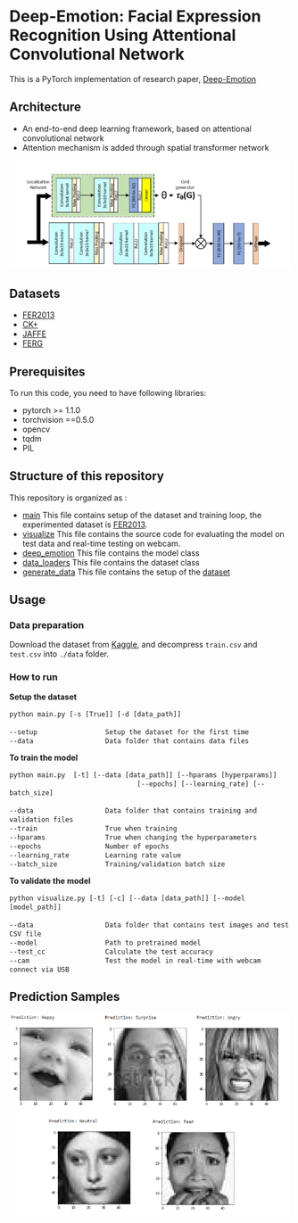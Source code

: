 # Deep-Emotion: Facial Expression Recognition Using Attentional Convolutional Network

This is a PyTorch implementation of research paper, [Deep-Emotion](https://arxiv.org/abs/1902.01019)

## Architecture
* An end-to-end deep learning framework, based on attentional convolutional network
* Attention mechanism is added through spatial transformer network


<p align="center">
  <img src="imgs/net_arch.png" width="640" title="Deep-Emotion Architecture">
</p>


## Datasets
* [FER2013]()
* [CK+]()
* [JAFFE]()
* [FERG]()

## Prerequisites
To run this code, you need to have following libraries:
* pytorch >= 1.1.0
* torchvision ==0.5.0
* opencv
* tqdm
* PIL

## Structure of this repository
This repository is organized as :
* [main](/main.py) This file contains setup of the dataset and training loop, the experimented dataset is [FER2013]().
* [visualize](/visualize.py) This file contains the source code for evaluating the model on test data and real-time testing on webcam.
* [deep_emotion](/deep_emotion.py) This file contains the model class
* [data_loaders](/data_loaders.py) This file contains the dataset class
* [generate_data](/generate_data.py) This file contains the setup of the [dataset]()

## Usage
### Data preparation
Download the dataset from [Kaggle](), and decompress ```train.csv``` and ```test.csv``` into ```./data``` folder.

### How to run
**Setup the dataset**
```
python main.py [-s [True]] [-d [data_path]]

--setup                 Setup the dataset for the first time
--data                  Data folder that contains data files
```

**To train the model**
```
python main.py  [-t] [--data [data_path]] [--hparams [hyperparams]]
                                [--epochs] [--learning_rate] [--batch_size]

--data                  Data folder that contains training and validation files
--train                 True when training
--hparams               True when changing the hyperparameters
--epochs                Number of epochs
--learning_rate         Learning rate value
--batch_size            Training/validation batch size
```

**To validate the model**
```
python visualize.py [-t] [-c] [--data [data_path]] [--model [model_path]]

--data                  Data folder that contains test images and test CSV file
--model                 Path to pretrained model
--test_cc               Calculate the test accuracy
--cam                   Test the model in real-time with webcam connect via USB
```
## Prediction Samples
<p align="center">
  <img src="imgs/samples.png" width="640" title="Deep-Emotion Architecture">
</p>
